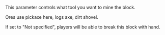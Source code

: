 This parameter controls what tool you want to mine the block.

Ores use pickaxe here, logs axe, dirt shovel.

If set to "Not specified", players will be able to break this block with hand.
